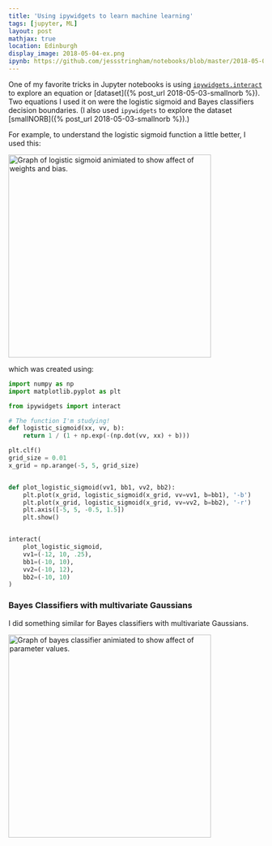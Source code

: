 ```yaml
---
title: 'Using ipywidgets to learn machine learning'
tags: [jupyter, ML]
layout: post
mathjax: true
location: Edinburgh
display_image: 2018-05-04-ex.png
ipynb: https://github.com/jessstringham/notebooks/blob/master/2018-05-04-ipywidgets-for-learning-logistic-sigmoid-and-bayes-classifiers.ipynb
---
```


One of my favorite tricks in Jupyter notebooks is using [`ipywidgets.interact`](http://ipywidgets.readthedocs.io/en/latest/examples/Using%20Interact.html) to explore an equation or [dataset]({% post_url 2018-05-03-smallnorb %}). Two equations I used it on were the logistic sigmoid and Bayes classifiers decision boundaries. (I also used `ipywidgets` to explore the dataset [smallNORB]({% post_url 2018-05-03-smallnorb %}).)

For example, to understand the logistic sigmoid function a little better, I used this:

<img src="/assets/2018-05-04-interact.gif" width="400" alt="Graph of logistic sigmoid animiated to show affect of weights and bias.">

which was created using:

```python
import numpy as np
import matplotlib.pyplot as plt

from ipywidgets import interact

# The function I'm studying!
def logistic_sigmoid(xx, vv, b):
    return 1 / (1 + np.exp(-(np.dot(vv, xx) + b)))

plt.clf()
grid_size = 0.01
x_grid = np.arange(-5, 5, grid_size)


def plot_logistic_sigmoid(vv1, bb1, vv2, bb2):
    plt.plot(x_grid, logistic_sigmoid(x_grid, vv=vv1, b=bb1), '-b')
    plt.plot(x_grid, logistic_sigmoid(x_grid, vv=vv2, b=bb2), '-r')
    plt.axis([-5, 5, -0.5, 1.5])
    plt.show()


interact(
    plot_logistic_sigmoid,
    vv1=(-12, 10, .25),
    bb1=(-10, 10),
    vv2=(-10, 12),
    bb2=(-10, 10)
)
```

### Bayes Classifiers with multivariate Gaussians

I did something similar for Bayes classifiers with multivariate Gaussians.

<img src="/assets/2018-05-04-bayes-classifier.gif" width="400" alt="Graph of bayes classifier animiated to show affect of parameter values.">

